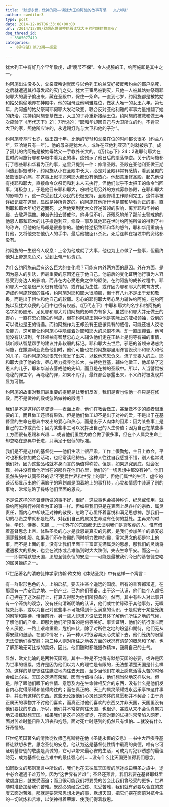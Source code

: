 ```yaml
---
title: '默想永世，做神的殿——读犹大王约阿施的故事有感   文/刘峣'
author: sweditor3
type: post
date: 2014-12-09T06:33:08+00:00
url: /2014/12/09/默想永世做神的殿读犹大王约阿施的故事有/
dsq_thread_id:
  - 3305077419
categories:
  - 《＠守望》第73期——感恩

---
```

犹大列王中有好几个早年敬虔，却“晚节不保”、令人扼腕的王，约阿施即是其中之一。
  
约阿施出生没多久，父亲亚哈谢就因与以色列王约兰交好被反叛约兰的耶户杀死，之后就遭遇其祖母发起的灭门之灾。犹大王室尽被剿灭，只他一人被其姑姑祭司耶何耶大的妻子偷出来，藏在圣殿中，保住一条命。一直到七岁，约阿施都是被姑姑和姑父偷偷地养在神殿中。他的祖母亚他利雅篡位，做犹大唯一的女王六年。第七年，约阿施的姑父祭司耶何耶大发动政变，联合反对亚他利雅的军事力量推翻了她的统治，扶持约阿施登基做王，大卫的子孙重新接续王位。约阿施的被救和做王再次应验了《历代志下》21：7所说的：“耶和华却因自己与大卫所立的约，不肯灭大卫的家，照他所应许的，永远赐灯光与大卫和他的子孙”。

约阿施登基时七岁，做王四十年。比他的爷爷和父亲在位的时间都长很多（约兰八年，亚哈谢只有一年）。他的母亲是犹大人，或许在亚他利亚灭门时就被杀了。成了孤儿的约阿施是被姑母姑父一手教养长大的。《历代志下》24：2说耶何耶大在世时约阿施行耶和华眼中看为正的事，这预示了他日后的堕落悖逆。关于约阿施都行了哪些耶和华看为正的事，这里只提到一件：修缮圣殿。圣殿在亚他利亚做王期间遭到拆毁破坏，约阿施从小在圣殿中长大，必是对圣殿非常有感情，看到圣殿的破败很是心痛，在这事上似乎耶何耶大都没有他热心。他起意重修圣殿，起先他没有找耶和耶大，直接命令众祭司和利未人去执行，但他们似乎不太把王的命令当回事，消极怠工。于是他召来耶和耶大，吩咐他用另外的方式募款修殿，在耶和耶大的影响力下，这一次受到犹大众民的积极支持，圣殿修缮工作顺利完工。这件事被详细记载在这里，显然是神所肯定的。约阿施其他所行也是耶和华看为正的事，直到耶和耶大年纪老迈而死。之后他受到犹大众悖逆首领的影响，离弃耶和华神的殿，去敬拜偶像。神派先知去警戒他，他非但不听，还残忍地杀了那前去警戒他的他恩人耶和耶大的儿子撒迦利亚。修殿一事及其他耶在世时约阿施所做的得到了神的称许，但他的结局却是很悲惨的。他的悖逆招致耶和华的怒气，耶和华用重病击打他，又将他交在他仇人的手中，最后他被臣仆杀死，死后连葬在祖坟中的资格都没有。

约阿施的一生很令人叹息：上帝为他成就了大事，他也为上帝做了一些事，但最终他对上帝忘恩负义，受到上帝严厉责罚。

为什么约阿施前后有这么巨大的变化呢？可能有内外两方面的原因。外在方面，是因为恶人的引诱，但最重要的原因还在于他自己。他前后的变化证明他行事为人容易受到身边人的影响，而非在内心受恩典之律的驱使。在约阿施的成长过程中，耶和耶大一定是很严厉很有威信的，或许因为生性，或许因为耶和耶大的教育方式，造成约阿施软弱的性格，约阿施对耶和耶大很顺服，但十有八九不是出于爱和敬畏，而是出于惧怕和他自己的软弱。忠心的耶何耶大尽心尽力辅佐约阿施，在约阿施以及犹大众民的心目中也很有权威。《历代志下》中耶和耶大的名字和约阿施的名字如影随形，足见耶和耶大对约阿施的影响力有多大。虽然耶和耶大并无做王的野心，一直在忠心辅佐约阿施，但在约阿施王朝中他是实际上的威权领袖，受到的可以说也是王的待遇。而约阿施作为王却没有王应该具有的威信，可能还被人议论没能力，这可能让约阿施心中隐藏着对耶和耶大的忌恨不满，却一直压抑着。他可能没有认识到，年轻领袖有智慧忠心之人辅佐他们走在正路上是何等有福的事情，倾听顺从智慧帮手的建议并非软弱的标记。耶和耶大去世后，邪恶的首领来诱惑约阿施，在撒迦利亚责备他们时，他们可能也在约阿施那里用谗言毁谤耶和耶大和他的儿子，将约阿施的忌恨充分激发了出来，以致他忘恩负义，流了无辜人的血。耶和耶大救了他的命，尽心尽力抚养他长大，扶持他登基，辅佐他做王，他却杀了这恩人的儿子，耶和华派去警戒他的先知，而且是在神的圣殿中。所以，人当警惕被隐秘的罪主宰，再隐秘的罪，如果不对付，最终都会暴露出来，不义终将被发现并显为可憎。

约阿施的故事对我们最重要的提醒是让我们反省，我们是否也像他一样只是在修殿，而不是做神的殿或忽略做神的殿呢？

我们是不是这样的基督徒——表面上看，他们在教会做工，甚至做不少的或者很重要的工，而且做工还很有果效。但是他们做工却不是出于对神的爱，不是出于在基督里的生命在恩典中发出的爱心和热心，而是出于人肉体的因素：因为某些事工是自己的工作或责任；因为某些事工可以发挥出自己的人生价值；因为自己在某些事工方面很有恩赐和兴趣……或者他们虽然为教会做了很多事，但在个人属灵生命上却忽略在恩典中长进，只满足于很低的标准。

我们是不是这样的基督徒——他们生活上很严肃，工作上很勤勉，主日上教会，平时也积极参加教会活动，也经常读经祷告。这种人往往自我感觉不错，别人也常说他们好，因为这些品格就本身而言的确值得称赞。但是，如果追究到底，就会发现，神并没有像他所当在的那样在他们心里，他们的“一切思想中都没有神”。他们虽然头脑中认同圣经的话“不要爱世界和世界上的事”，但他们属世的生活、虚空的谈话都显示出他们满脑子的筹划都是围着地上的事打转，心灵和情感中装满了别的事物，常常忽略了操练他们里面的恩典。

不是说这样的基督徒所做的事不好，很好，这些事也会被神称许、纪念或使用，就像约阿施所行神所看为正的事一样。但如果我们只是在表面上尽各样的宗教、属灵责任，而内心中却缺乏对神的敬畏，忽略了心里怀着喜悦和满足思想神，那我们一切的尽责之举就都是枉然，对我们自己的属灵生命没有任何的益处。主再来的时候，学识、侍奉、恩赐……一切外在的东西都无法证明我们是真敬虔的人，惟有借着基督思念上帝、体贴圣灵的心才是救恩最真实的凭据，是我们参加羔羊的婚宴必须穿戴的礼服。如果我们不在修殿的同时努力做神的殿，常常思念的都是地上的事，而不是上面的事，没有让我们里面丰丰富富充满属灵的思想，那我们的灵魂将遭遇极大的损失，也会在试炼或苦难临到时大大跌倒，失去生命平安。而这一点——即常常默想天国，思想圣徒永恒的安息——可能是最被我们今日的基督徒忽略的属灵操练之一。

17世纪著名的清教徒神学家约翰·欧文的《体贴圣灵》中有这样一个寓言：

有一群形形色色的人，上船启航，要去往某个遥远的国度。所有的乘客都知道，在那里有一片安息之地、一份产业，已为他们预备。出于这一认识，他们每个人都把自己押在了这次航行上，打算去得那为他们所预备的。然而，其中有些人对此事只有一个笼统的观念，没有任何清晰明确的认识，他们或忙忙碌碌于其他事务，无暇探究此事，或以为自己对这些事不可能得到什么满意的认识，于是就安于某些笼统的盼望和期待，懵懂前行。另一些人却想方设法去具体了解他们所往之地的气候，了解他们的产业、即那为他们所预备的是何等美好。事实证明，他们的航行漫长而令人厌倦，一路上艰难重重，危机四伏，除了对所往之地的盼望和期待，他们无从得安慰和鼓励。在这种情况下，第一种人将很容易灰心失望下去，他们笼统的盼望无法使他们得安慰；第二种人则对所往之地各方面的状况有清楚的概念和了解，也了解那地无可比拟的美好，因此，他们随时都能振作精神，鼓舞自己的士气。

显然，欧文比喻的是两种天国观。其中一种是不觉得有默想天国的必要，或许是因为世事的缠累，或许是因为他们以为人的理性是有限的，无法想清楚天国是什么样的。这样的基督徒往往朦胧地向往去天国，至少当他们在地上感觉活得太苦的时候会如此向往。天国必定满有荣耀、因而也值得向往，他们想当然地这样以为。但是，除了跟他们眼下的性情、意愿及内在生命律相契合的东西，没有什么是他们发自内心觉得荣耀和值得向往的；而在真正的、天上的属灵荣耀或永远乐享神这件事中，并没有这样的东西。这些无论跟他们心灵还是肉体的意愿都并不契合；由于真正属天的事物并不讨他们喜欢，而真正讨他们喜欢的东西又并非天国，天国里没有他们要找的东西，所以，他们并不常常向往天国，也很少、甚或从来不会认真努力地去操练默想天国。如果我们是这样的基督徒，在面对罪的试探时常常陷入网罗，面对苦难时整日陷入沮丧和抱怨，面对死亡时感到的仍然只有惧怕……就没有什么好奇怪的。

17世纪英国著名的清教徒牧师巴克斯特在他《圣徒永恒的安息》一书中大声疾呼基督徒默想永世，思念圣徒的安息，他认为这是基督徒性情中最高的美德，唯有它可证明基督徒的敬虔是真诚的，它可以带来最心安的生活，可成为对犯罪诱惑的最佳防范，成为基督徒在苦难中的最佳强心剂……没有什么比天国更值得我们思念。

如同欧文的那则寓言中所说的，我们也在去往属天国度的旅途或曰朝圣之旅中，途中必会遭遇千难万险。因为“这世界有苦难”；圣经还预言，我们若要在基督耶稣里敬虔度日，就要受逼迫；而且很可能我们将要受的苦会比我们曾经受的更多，世界随时准备加给我们苦难。既然必须经受试炼、忍受苦难，我们就有必要以合宜的态度去面对苦难，那就是要常常思想永远的事，默想天国，把它们摆在面前对抗今生的一切试炼和苦难，以使神得着荣耀、使我们得着救恩。